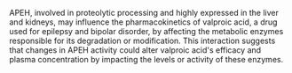 APEH, involved in proteolytic processing and highly expressed in the liver and kidneys, may influence the pharmacokinetics of valproic acid, a drug used for epilepsy and bipolar disorder, by affecting the metabolic enzymes responsible for its degradation or modification. This interaction suggests that changes in APEH activity could alter valproic acid's efficacy and plasma concentration by impacting the levels or activity of these enzymes.